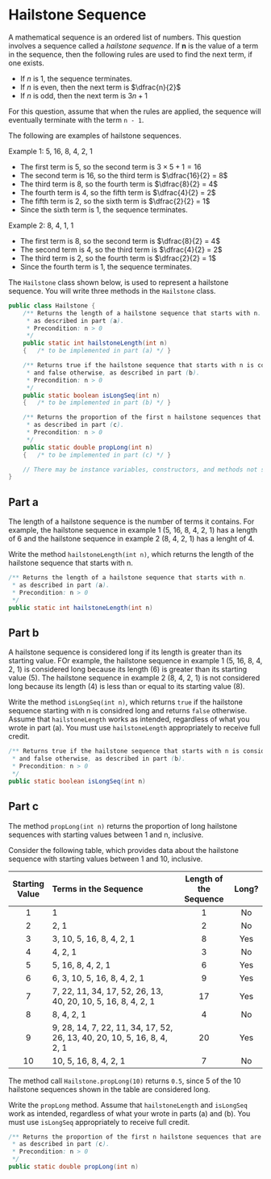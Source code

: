 # Hailstone Sequence

A mathematical sequence is an ordered list of numbers. This question involves a sequence called a *hailstone sequence*. If **n** is the value of a term in the sequence, then the following rules are used to find the next term, if one exists.

- If *n* is 1, the sequence terminates.
- If *n* is even, then the next term is $\dfrac{n}{2}$
- If *n* is odd, then the next term is $3n + 1$

For this question, assume that when the rules are applied, the sequence will eventually terminate with the term `n - 1`.

The following are examples of hailstone sequences.

Example 1: 5, 16, 8, 4, 2, 1
- The first term is 5, so the second term is $3 \times 5 + 1 = 16$
- The second term is 16, so the third term is $\dfrac{16}{2} = 8$
- The third term is 8, so the fourth term is $\dfrac{8}{2} = 4$
- The fourth term is 4, so the fifth term is $\dfrac{4}{2} = 2$
- The fifth term is 2, so the sixth term is $\dfrac{2}{2} = 1$
- Since the sixth term is 1, the sequence terminates.

Example 2: 8, 4, 1, 1
- The first term is 8, so the second term is $\dfrac{8}{2} = 4$
- The second term is 4, so the third term is $\dfrac{4}{2} = 2$
- The third term is 2, so the fourth term is $\dfrac{2}{2} = 1$
- Since the fourth term is 1, the sequence terminates.

The `Hailstone` class shown below, is used to represent a hailstone sequence. You will write three methods in the `Hailstone` class.

~~~java
public class Hailstone {
    /** Returns the length of a hailstone sequence that starts with n.
     * as described in part (a).
     * Precondition: n > 0
     */
    public static int hailstoneLength(int n)
    {   /* to be implemented in part (a) */ }

    /** Returns true if the hailstone sequence that starts with n is considered long
     * and false otherwise, as described in part (b).
     * Precondition: n > 0
     */
    public static boolean isLongSeq(int n)
    {   /* to be implemented in part (b) */ }

    /** Returns the proportion of the first n hailstone sequences that are considred long,
     * as described in part (c).
     * Precondition: n > 0
     */
    public static double propLong(int n)
    {   /* to be implemented in part (c) */ }

    // There may be instance variables, constructors, and methods not shown.
}
~~~

## Part a

The length of a hailstone sequence is the number of terms it contains. For example, the hailstone sequence in example 1 (5, 16, 8, 4, 2, 1) has a length of 6 and the hailstone sequence in example 2 (8, 4, 2, 1) has a lenght of 4.

Write the method `hailstoneLength(int n)`, which returns the length of the hailstone sequence that starts with n.

~~~java
/** Returns the length of a hailstone sequence that starts with n.
 * as described in part (a).
 * Precondition: n > 0
 */
public static int hailstoneLength(int n)
~~~

## Part b

A hailstone  sequence is considered long if its length is greater than its starting value. FOr example, the hailstone sequence in example 1 (5, 16, 8, 4, 2, 1) is considered long because its length (6) is greater than its starting value (5). The hailstone sequence in example 2 (8, 4, 2, 1) is not considered long because its length (4) is less than or equal to its starting value (8).

Write the method `isLongSeq(int n)`, which returns `true` if the hailstone sequence starting with n is considred long and returns `false` otherwise. Assume that `hailstoneLength` works as intended, regardless of what you wrote in part (a). You must use `hailstoneLength` appropriately to receive full credit.

~~~java
/** Returns true if the hailstone sequence that starts with n is considered long
 * and false otherwise, as described in part (b).
 * Precondition: n > 0
 */
public static boolean isLongSeq(int n)
~~~

## Part c

The method `propLong(int n)` returns the proportion of long hailstone sequences with starting values between 1 and n, inclusive.

Consider the following table, which provides data about the hailstone sequence with starting values between 1 and 10, inclusive.

| Starting<br>Value | Terms in the Sequence | Length of the<br>Sequence | Long? |
| :------------: | :-------------------- | :--------------------: | :---: |
| 1 | 1 | 1 | No |
| 2 | 2, 1 | 2 | No |
| 3 | 3, 10, 5, 16, 8, 4, 2, 1 | 8 | Yes |
| 4 | 4, 2, 1 | 3 | No |
| 5 | 5, 16, 8, 4, 2, 1 | 6 | Yes |
| 6 | 6, 3, 10, 5, 16, 8, 4, 2, 1 | 9 | Yes |
| 7 | 7, 22, 11, 34, 17, 52, 26, 13, 40, 20, 10, 5, 16, 8, 4, 2, 1 | 17 | Yes |
| 8 | 8, 4, 2, 1 | 4 | No |
| 9 | 9, 28, 14, 7, 22, 11, 34, 17, 52, 26, 13, 40, 20, 10, 5, 16, 8, 4, 2, 1 | 20 | Yes |
| 10 | 10, 5, 16, 8, 4, 2, 1 | 7 | No |

The method call `Hailstone.propLong(10)` returns `0.5`, since 5 of the 10 hailstone sequences shown in the table are considered long.

Write the `propLong` method. Assume that `hailstoneLength` and `isLongSeq` work as intended, regardless of what your wrote in parts (a) and (b). You must use `isLongSeq` appropriately to receive full credit.

~~~java
/** Returns the proportion of the first n hailstone sequences that are considred long,
 * as described in part (c).
 * Precondition: n > 0
 */
public static double propLong(int n)
~~~